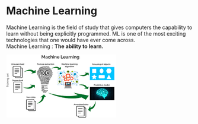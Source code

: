# Machine Learning
Machine Learning is the field of study that gives computers the capability to learn without being explicitly programmed. ML is one of the most exciting technologies that one would have ever come across.<br>
Machine Learning : __The ability to learn.__

![ml.png](image/ml.png)
